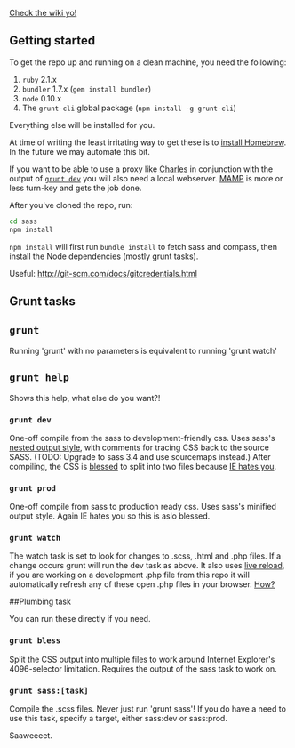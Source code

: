 [Check the wiki yo!](https://github.com/victoriauniversity/sass/wiki)

## Getting started

To get the repo up and running on a clean machine, you need the following:

1. `ruby` 2.1.x
2. `bundler` 1.7.x (`gem install bundler`)
3. `node` 0.10.x
4. The `grunt-cli` global package (`npm install -g grunt-cli`)

Everything else will be installed for you.

At time of writing the least irritating way to get these is to [install Homebrew](http://brew.sh/#install). In the future we may automate this bit.

If you want to be able to use a proxy like [Charles](http://charlesproxy.com) in conjunction with the output of [`grunt dev`](#grunt-dev) you will also need a local webserver. [MAMP](http://www.mamp.info/en/) is more or less turn-key and gets the job done.

After you've cloned the repo, run:

```bash
cd sass
npm install
```

`npm install` will first run `bundle install` to fetch sass and compass, then install the Node dependencies (mostly grunt tasks).


Useful: http://git-scm.com/docs/gitcredentials.html


## Grunt tasks

## `grunt`

Running 'grunt' with no parameters is equivalent to running 'grunt watch'

## `grunt help`

Shows this help, what else do you want?!

### `grunt dev`

One-off compile from the sass to development-friendly css. Uses sass's [nested output style](http://sass-lang.com/documentation/file.SASS_REFERENCE.html#_13), with comments for tracing CSS back to the source SASS. (TODO: Upgrade to sass 3.4 and use sourcemaps instead.) After compiling, the CSS is [blessed](https://github.com/Ponginae/grunt-bless) to split into two files because [IE hates you](http://stackoverflow.com/questions/9906794/internet-explorers-css-rules-limits).

### `grunt prod`

One-off compile from sass to production ready css. Uses sass's minified output style. Again IE hates you so this is aslo blessed.

### `grunt watch`

The watch task is set to look for changes to .scss, .html and .php files. If a change occurs grunt will run the dev task as above. It also uses [live reload](https://github.com/gruntjs/grunt-contrib-watch#optionslivereload), if you are working on a development .php file from this repo it will automatically refresh any of these open .php files in your browser. [How?](https://github.com/gruntjs/grunt-contrib-watch/blob/master/docs/watch-examples.md#enabling-live-reload-in-your-html)


##Plumbing task

You can run these directly if you need.



### `grunt bless`

Split the CSS output into multiple files to work around Internet Explorer's 4096-selector limitation. Requires the output of the sass task to work on.

### `grunt sass:[task]`

Compile the .scss files. Never just run 'grunt sass'! If you do have a need to use this task, specify a target, either sass:dev or sass:prod.

Saaweeeet.
